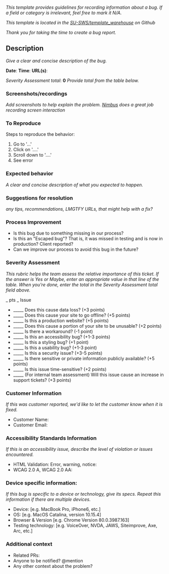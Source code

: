 _This template provides guidelines for recording information about a bug. If a field or category is irrelevant, feel free to mark it N/A._

_This template is located in the [SU-SWS/template_warehouse](https://github.com/SU-SWS/template_warehouse) on Github_

_Thank you for taking the time to create a bug report._

## Description
_Give a clear and concise description of the bug._

**Date**:
**Time**:
**URL(s)**:

*Severity Assessment total*: **0**
_Provide total from the table below._

### Screenshots/recordings
_Add screenshots to help explain the problem.  [Nimbus](https://chrome.google.com/webstore/detail/nimbus-screenshot-screen/bpconcjcammlapcogcnnelfmaeghhagj?hl=en) does a great job recording screen interaction_

### To Reproduce
Steps to reproduce the behavior:
1. Go to '...'
1. Click on '....'
1. Scroll down to '....'
1. See error

### Expected behavior
_A clear and concise description of what you expected to happen._

### Suggestions for resolution
_any tips, recommendations, LMGTFY URLs, that might help with a fix?_

### Process Improvement
* Is this bug due to something missing in our process?
* Is this an "Escaped bug"? That is, it was missed in testing and is now in production? Client reported?
* Can we improve our process to avoid this bug in the future?

### Severity Assessment
_This rubric helps the team assess the relative importance of this ticket. If the answer is *Yes* or *Maybe*, enter an appropriate value in that line of the table. When you're done, enter the total in the *Severity Assessment total* field above._

_ pts _ Issue
* _____ Does this cause data loss? (+3 points)
* _____ Does this cause your site to go offline? (+5 points)
* _____ Is this a production website? (+5 points)
* _____ Does this cause a portion of your site to be unusable? (+2 points)
* _____ Is there a workaround? (-1 point)
* _____ Is this an accessibility bug? (+1-3 points)
* _____ Is this a styling bug? (+1 point)
* _____ Is this a usability bug? (+1-3 point)
* _____ Is this a security issue? (+3-5 points)
* _____ Is there sensitive or private information publicly available? (+5 points)
* _____ Is this issue time-sensitive? (+2 points)
* _____ (For internal team assessment) Will this issue cause an increase in support tickets? (+3 points)

### Customer Information
_If this was customer reported, we'd like to let the customer know when it is fixed._
* Customer Name:
* Customer Email:

### Accessibility Standards Information
_If this is an accessibility issue, describe the level of violation or issues encountered._
* HTML Validation: Error, warning, notice:
* WCAG 2.0 A, WCAG 2.0 AA:

### Device specific information:
_If this bug is specific to a device or technology, give its specs. Repeat this information if there are multiple devices._
* Device: [e.g. MacBook Pro, iPhone6, etc.]
* OS: [e.g. MacOS Catalina, version 10.15.4]
* Browser & Version [e.g. Chrome Version 80.0.3987.163]
* Testing technology: [e.g. VoiceOver, NVDA, JAWS, Siteimprove, Axe, Arc, etc.]

### Additional context
* Related PRs:
* Anyone to be notified? @mention
* Any other context about the problem?
